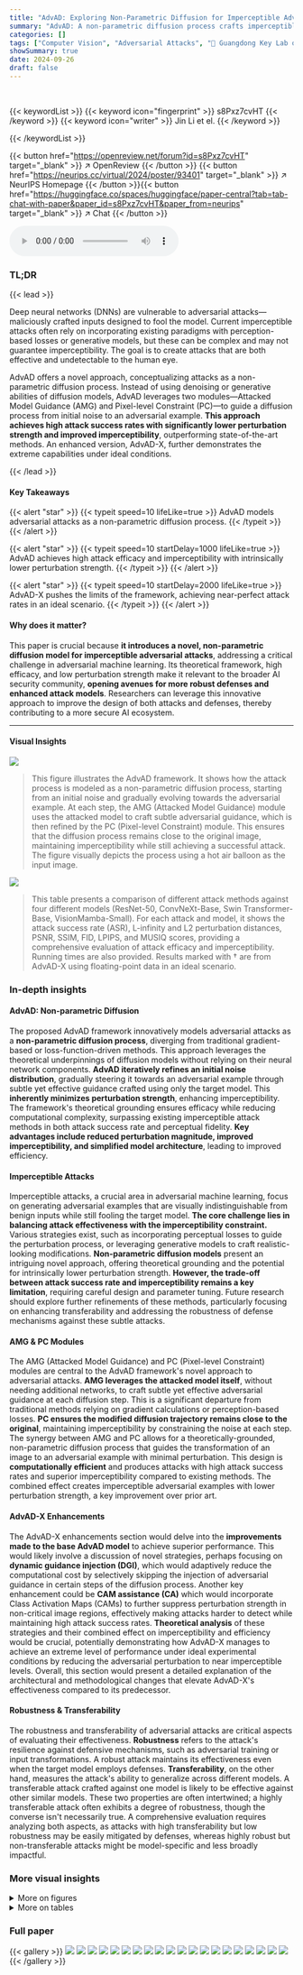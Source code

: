 ```yaml
---
title: "AdvAD: Exploring Non-Parametric Diffusion for Imperceptible Adversarial Attacks"
summary: "AdvAD: A non-parametric diffusion process crafts imperceptible adversarial examples by subtly guiding an initial noise towards a target distribution, achieving high attack success rates with minimal p..."
categories: []
tags: ["Computer Vision", "Adversarial Attacks", "🏢 Guangdong Key Lab of Information Security",]
showSummary: true
date: 2024-09-26
draft: false
---
```


<br>

{{< keywordList >}}
{{< keyword icon="fingerprint" >}} s8Pxz7cvHT {{< /keyword >}}
{{< keyword icon="writer" >}} Jin Li et el. {{< /keyword >}}
 
{{< /keywordList >}}

{{< button href="https://openreview.net/forum?id=s8Pxz7cvHT" target="_blank" >}}
↗ OpenReview
{{< /button >}}
{{< button href="https://neurips.cc/virtual/2024/poster/93401" target="_blank" >}}
↗ NeurIPS Homepage
{{< /button >}}{{< button href="https://huggingface.co/spaces/huggingface/paper-central?tab=tab-chat-with-paper&paper_id=s8Pxz7cvHT&paper_from=neurips" target="_blank" >}}
↗ Chat
{{< /button >}}



<audio controls>
    <source src="https://ai-paper-reviewer.com/s8Pxz7cvHT/podcast.wav" type="audio/wav">
    Your browser does not support the audio element.
</audio>


### TL;DR


{{< lead >}}

Deep neural networks (DNNs) are vulnerable to adversarial attacks—maliciously crafted inputs designed to fool the model.  Current imperceptible attacks often rely on incorporating existing paradigms with perception-based losses or generative models, but these can be complex and may not guarantee imperceptibility.  The goal is to create attacks that are both effective and undetectable to the human eye.

AdvAD offers a novel approach, conceptualizing attacks as a non-parametric diffusion process.  Instead of using denoising or generative abilities of diffusion models, AdvAD leverages two modules—Attacked Model Guidance (AMG) and Pixel-level Constraint (PC)—to guide a diffusion process from initial noise to an adversarial example. **This approach achieves high attack success rates with significantly lower perturbation strength and improved imperceptibility**, outperforming state-of-the-art methods. An enhanced version, AdvAD-X, further demonstrates the extreme capabilities under ideal conditions.

{{< /lead >}}


#### Key Takeaways

{{< alert "star" >}}
{{< typeit speed=10 lifeLike=true >}} AdvAD models adversarial attacks as a non-parametric diffusion process. {{< /typeit >}}
{{< /alert >}}

{{< alert "star" >}}
{{< typeit speed=10 startDelay=1000 lifeLike=true >}} AdvAD achieves high attack efficacy and imperceptibility with intrinsically lower perturbation strength. {{< /typeit >}}
{{< /alert >}}

{{< alert "star" >}}
{{< typeit speed=10 startDelay=2000 lifeLike=true >}} AdvAD-X pushes the limits of the framework, achieving near-perfect attack rates in an ideal scenario. {{< /typeit >}}
{{< /alert >}}

#### Why does it matter?
This paper is crucial because **it introduces a novel, non-parametric diffusion model for imperceptible adversarial attacks**, addressing a critical challenge in adversarial machine learning.  Its theoretical framework, high efficacy, and low perturbation strength make it relevant to the broader AI security community, **opening avenues for more robust defenses and enhanced attack models**. Researchers can leverage this innovative approach to improve the design of both attacks and defenses, thereby contributing to a more secure AI ecosystem.

------
#### Visual Insights



![](https://ai-paper-reviewer.com/s8Pxz7cvHT/figures_3_1.jpg)

> This figure illustrates the AdvAD framework.  It shows how the attack process is modeled as a non-parametric diffusion process, starting from an initial noise and gradually evolving towards the adversarial example. At each step, the AMG (Attacked Model Guidance) module uses the attacked model to craft subtle adversarial guidance, which is then refined by the PC (Pixel-level Constraint) module. This ensures that the diffusion process remains close to the original image, maintaining imperceptibility while still achieving a successful attack. The figure visually depicts the process using a hot air balloon as the input image.





![](https://ai-paper-reviewer.com/s8Pxz7cvHT/tables_4_1.jpg)

> This table presents a comparison of different attack methods against four different models (ResNet-50, ConvNeXt-Base, Swin Transformer-Base, VisionMamba-Small).  For each attack and model, it shows the attack success rate (ASR), L-infinity and L2 perturbation distances, PSNR, SSIM, FID, LPIPS, and MUSIQ scores, providing a comprehensive evaluation of attack efficacy and imperceptibility.  Running times are also provided. Results marked with † are from AdvAD-X using floating-point data in an ideal scenario.





### In-depth insights


#### AdvAD: Non-parametric Diffusion
The proposed AdvAD framework innovatively models adversarial attacks as a **non-parametric diffusion process**, diverging from traditional gradient-based or loss-function-driven methods.  This approach leverages the theoretical underpinnings of diffusion models without relying on their neural network components.  **AdvAD iteratively refines an initial noise distribution**, gradually steering it towards an adversarial example through subtle yet effective guidance crafted using only the target model. This **inherently minimizes perturbation strength**, enhancing imperceptibility. The framework's theoretical grounding ensures efficacy while reducing computational complexity, surpassing existing imperceptible attack methods in both attack success rate and perceptual fidelity.  **Key advantages include reduced perturbation magnitude, improved imperceptibility, and simplified model architecture**, leading to improved efficiency.

#### Imperceptible Attacks
Imperceptible attacks, a crucial area in adversarial machine learning, focus on generating adversarial examples that are visually indistinguishable from benign inputs while still fooling the target model.  **The core challenge lies in balancing attack effectiveness with the imperceptibility constraint.**  Various strategies exist, such as incorporating perceptual losses to guide the perturbation process, or leveraging generative models to craft realistic-looking modifications.  **Non-parametric diffusion models** present an intriguing novel approach, offering theoretical grounding and the potential for intrinsically lower perturbation strength.  **However, the trade-off between attack success rate and imperceptibility remains a key limitation**, requiring careful design and parameter tuning.  Future research should explore further refinements of these methods, particularly focusing on enhancing transferability and addressing the robustness of defense mechanisms against these subtle attacks. 

#### AMG & PC Modules
The AMG (Attacked Model Guidance) and PC (Pixel-level Constraint) modules are central to the AdvAD framework's novel approach to adversarial attacks.  **AMG leverages the attacked model itself**, without needing additional networks, to craft subtle yet effective adversarial guidance at each diffusion step. This is a significant departure from traditional methods relying on gradient calculations or perception-based losses.  **PC ensures the modified diffusion trajectory remains close to the original**, maintaining imperceptibility by constraining the noise at each step. The synergy between AMG and PC allows for a theoretically-grounded, non-parametric diffusion process that guides the transformation of an image to an adversarial example with minimal perturbation.  This design is **computationally efficient** and produces attacks with high attack success rates and superior imperceptibility compared to existing methods. The combined effect creates imperceptible adversarial examples with lower perturbation strength, a key improvement over prior art.

#### AdvAD-X Enhancements
The AdvAD-X enhancements section would delve into the **improvements made to the base AdvAD model** to achieve superior performance.  This would likely involve a discussion of novel strategies, perhaps focusing on **dynamic guidance injection (DGI)**, which would adaptively reduce the computational cost by selectively skipping the injection of adversarial guidance in certain steps of the diffusion process. Another key enhancement could be **CAM assistance (CA)** which would incorporate Class Activation Maps (CAMs) to further suppress perturbation strength in non-critical image regions, effectively making attacks harder to detect while maintaining high attack success rates.  **Theoretical analysis** of these strategies and their combined effect on imperceptibility and efficiency would be crucial, potentially demonstrating how AdvAD-X manages to achieve an extreme level of performance under ideal experimental conditions by reducing the adversarial perturbation to near imperceptible levels.  Overall, this section would present a detailed explanation of the architectural and methodological changes that elevate AdvAD-X's effectiveness compared to its predecessor.

#### Robustness & Transferability
The robustness and transferability of adversarial attacks are critical aspects of evaluating their effectiveness. **Robustness** refers to the attack's resilience against defensive mechanisms, such as adversarial training or input transformations.  A robust attack maintains its effectiveness even when the target model employs defenses. **Transferability**, on the other hand, measures the attack's ability to generalize across different models.  A transferable attack crafted against one model is likely to be effective against other similar models.  These two properties are often intertwined; a highly transferable attack often exhibits a degree of robustness, though the converse isn't necessarily true.  A comprehensive evaluation requires analyzing both aspects, as attacks with high transferability but low robustness may be easily mitigated by defenses, whereas highly robust but non-transferable attacks might be model-specific and less broadly impactful.


### More visual insights

<details>
<summary>More on figures
</summary>


![](https://ai-paper-reviewer.com/s8Pxz7cvHT/figures_7_1.jpg)

> This figure visualizes the adversarial examples and their corresponding perturbations generated by nine different imperceptible attack methods. The perturbations are amplified for better visibility.  The figure aims to demonstrate the differences in the visual quality and imperceptibility of the attacks, showing how some attacks result in more noticeable changes than others. It is important to zoom in to fully appreciate the details at the original image resolution.


![](https://ai-paper-reviewer.com/s8Pxz7cvHT/figures_8_1.jpg)

> This figure shows the robustness of different imperceptible attacks against two common image processing defenses: JPEG compression and bit-depth reduction. The x-axis represents the level of the defense (e.g., different compression ratios or bit depths). The y-axis shows the attack success rate (ASR) achieved by each attack method. The figure demonstrates the robustness of the proposed AdvAD method, which maintains high ASR even under strong defenses compared to other attack methods.


![](https://ai-paper-reviewer.com/s8Pxz7cvHT/figures_8_2.jpg)

> This figure illustrates the AdvAD framework, which models adversarial attacks as a non-parametric diffusion process.  It starts with an initial Gaussian noise and iteratively refines it through a series of steps. At each step, two modules, Attacked Model Guidance (AMG) and Pixel-level Constraint (PC), work together. AMG uses the attacked model to craft subtle yet effective adversarial guidance, injected into the noise. PC then constrains the noise to ensure the modified trajectory stays close to the original, maintaining imperceptibility.  The process continues until the final adversarial example (xadv) is generated.


![](https://ai-paper-reviewer.com/s8Pxz7cvHT/figures_9_1.jpg)

> This figure visualizes the values of λt and ||δt||∞, which are key components in the mathematical formulation of the AdvAD attack process.  The left panel shows the values of λt, which represents the coefficient that scales the magnitude of the adversarial guidance injected at each step of the diffusion process.  The right panel displays the infinity norm of δt (||δt||∞), which signifies the maximum change in the noise at each step.  Both graphs show a decrease over time (t), indicating that the strength of the adversarial perturbation reduces progressively as the attack progresses, thus contributing to the imperceptibility of the adversarial examples.


![](https://ai-paper-reviewer.com/s8Pxz7cvHT/figures_22_1.jpg)

> This figure provides a visual representation of the AdvAD model, illustrating its non-parametric diffusion process for generating imperceptible adversarial examples. It details the steps involved, starting from an initial noise and progressively incorporating adversarial guidance via the AMG and PC modules, to reach a final adversarially conditioned distribution. The process is achieved without any additional networks, using only the attacked model.


</details>




<details>
<summary>More on tables
</summary>


![](https://ai-paper-reviewer.com/s8Pxz7cvHT/tables_6_1.jpg)
> This table presents a comparison of different attack methods against four different models (ResNet-50, ConvNeXt-Base, Swin Transformer-Base, VisionMamba-Small).  The metrics used for comparison include attack success rate (ASR), perturbation strength (l∞ and l2), PSNR, SSIM, FID, LPIPS, and MUSIQ.  The running time for each attack is also given.  A special note is made about AdvAD-X results which were obtained using a floating-point data type in an ideal scenario.

![](https://ai-paper-reviewer.com/s8Pxz7cvHT/tables_7_1.jpg)
> This table presents a comparison of different attack methods against four different models (ResNet-50, ConvNeXt-Base, Swin Transformer-Base, VisionMamba-Small).  For each attack and model, the table shows the attack success rate (ASR), perturbation strength (l∞ and l2 distances), perceptual quality (PSNR, SSIM), and image quality (FID, LPIPS, MUSIQ).  The results for AdvAD-X marked with a '+' are obtained under ideal conditions using floating-point data.

![](https://ai-paper-reviewer.com/s8Pxz7cvHT/tables_8_1.jpg)
> This table presents a comparison of different attack methods (including the proposed AdvAD and AdvAD-X) against four different models (ResNet-50, ConvNeXt-Base, Swin Transformer-Base, VisionMamba-Small).  It shows the attack success rate (ASR), as well as metrics evaluating the imperceptibility of the attacks, such as l-infinity and l2 distances, PSNR, SSIM, FID, LPIPS, and MUSIQ. Running times on a RTX 3090 GPU are also provided.  AdvAD-X results marked with a † are from an ideal scenario using floating-point data.

![](https://ai-paper-reviewer.com/s8Pxz7cvHT/tables_8_2.jpg)
> This table presents a comparison of different attack methods against four different models (ResNet-50, ConvNeXt-Base, Swin Transformer-Base, VisionMamba-Small).  For each attack and model, the table shows the attack success rate (ASR),  l-infinity and l2 perturbation distances, PSNR, SSIM, FID, LPIPS, and MUSIQ scores. Higher ASR indicates a more successful attack, while higher PSNR, SSIM, and MUSIQ, and lower FID and LPIPS indicate better imperceptibility (i.e., the adversarial examples are more similar to the original images and harder to distinguish). The running time for each attack is also provided.

![](https://ai-paper-reviewer.com/s8Pxz7cvHT/tables_9_1.jpg)
> This table presents a comparison of different attack methods against four different models (ResNet-50, ConvNeXt-Base, Swin Transformer-Base, VisionMamba-Small).  For each attack and model, the table shows the attack success rate (ASR), the L2 and L-infinity perturbation norms, PSNR, SSIM, FID, LPIPS, and MUSIQ scores.  Higher ASR, lower perturbation norms, and higher PSNR, SSIM, and MUSIQ scores indicate more successful and imperceptible attacks. The running time for each attack is also provided.  The results for AdvAD-X marked with a † are obtained using floating-point data in an ideal scenario, which is described in the paper.

![](https://ai-paper-reviewer.com/s8Pxz7cvHT/tables_20_1.jpg)
> This table presents a comparison of different attack methods (including the proposed AdvAD and AdvAD-X) against four different models (ResNet-50, ConvNeXt-Base, Swin Transformer-Base, VisionMamba-Small).  For each attack and model combination, the table shows the attack success rate (ASR),  l∞ and l2 perturbation distances, PSNR, SSIM, FID, LPIPS, and MUSIQ scores.  These metrics assess the effectiveness and imperceptibility of the attacks.  The running time of each attack is also provided.  Results marked with † represent AdvAD-X using floating point data in an ideal scenario (described in Section 3.4 of the paper).

![](https://ai-paper-reviewer.com/s8Pxz7cvHT/tables_21_1.jpg)
> This table presents a comparison of different attack methods against four different models (ResNet-50, ConvNeXt-Base, Swin Transformer-Base, VisionMamba-Small).  For each attack and model, the table shows the attack success rate (ASR),  the L∞ and L2 distances (measuring perturbation strength), PSNR, SSIM, FID, LPIPS, and MUSIQ (metrics evaluating imperceptibility).  The running time for each attack is also provided.  Results marked with † indicate that AdvAD-X was run in an ideal scenario using floating-point data, not the typical 8-bit data.

![](https://ai-paper-reviewer.com/s8Pxz7cvHT/tables_21_2.jpg)
> This table presents a comparison of different attack methods against four different models (ResNet-50, ConvNeXt-Base, Swin Transformer-Base, VisionMamba-Small).  For each attack and model, the table shows the attack success rate (ASR),  l∞ and l2 distances (measures of perturbation strength), PSNR, SSIM, FID, LPIPS, and MUSIQ (measures of imperceptibility).  The running time for each attack is also provided.  A special note is made about the results for AdvAD-X, which used a floating point data type under ideal conditions.

![](https://ai-paper-reviewer.com/s8Pxz7cvHT/tables_23_1.jpg)
> This table presents a comparison of different attack methods (including the proposed AdvAD and AdvAD-X) against four different models (ResNet-50, ConvNeXt-Base, Swin Transformer-Base, VisionMamba-Small).  It evaluates the attacks based on attack success rate (ASR), and several metrics related to the imperceptibility of the adversarial examples produced, including L∞ and L2 distances, PSNR, SSIM, FID, LPIPS, and MUSIQ.  Running times on an RTX 3090 GPU are also provided.  AdvAD-X results marked with a † and in blue were obtained using floating point data in an ideal scenario.

</details>




### Full paper

{{< gallery >}}
<img src="https://ai-paper-reviewer.com/s8Pxz7cvHT/1.png" class="grid-w50 md:grid-w33 xl:grid-w25" />
<img src="https://ai-paper-reviewer.com/s8Pxz7cvHT/2.png" class="grid-w50 md:grid-w33 xl:grid-w25" />
<img src="https://ai-paper-reviewer.com/s8Pxz7cvHT/3.png" class="grid-w50 md:grid-w33 xl:grid-w25" />
<img src="https://ai-paper-reviewer.com/s8Pxz7cvHT/4.png" class="grid-w50 md:grid-w33 xl:grid-w25" />
<img src="https://ai-paper-reviewer.com/s8Pxz7cvHT/5.png" class="grid-w50 md:grid-w33 xl:grid-w25" />
<img src="https://ai-paper-reviewer.com/s8Pxz7cvHT/6.png" class="grid-w50 md:grid-w33 xl:grid-w25" />
<img src="https://ai-paper-reviewer.com/s8Pxz7cvHT/7.png" class="grid-w50 md:grid-w33 xl:grid-w25" />
<img src="https://ai-paper-reviewer.com/s8Pxz7cvHT/8.png" class="grid-w50 md:grid-w33 xl:grid-w25" />
<img src="https://ai-paper-reviewer.com/s8Pxz7cvHT/9.png" class="grid-w50 md:grid-w33 xl:grid-w25" />
<img src="https://ai-paper-reviewer.com/s8Pxz7cvHT/10.png" class="grid-w50 md:grid-w33 xl:grid-w25" />
<img src="https://ai-paper-reviewer.com/s8Pxz7cvHT/11.png" class="grid-w50 md:grid-w33 xl:grid-w25" />
<img src="https://ai-paper-reviewer.com/s8Pxz7cvHT/12.png" class="grid-w50 md:grid-w33 xl:grid-w25" />
<img src="https://ai-paper-reviewer.com/s8Pxz7cvHT/13.png" class="grid-w50 md:grid-w33 xl:grid-w25" />
<img src="https://ai-paper-reviewer.com/s8Pxz7cvHT/14.png" class="grid-w50 md:grid-w33 xl:grid-w25" />
<img src="https://ai-paper-reviewer.com/s8Pxz7cvHT/15.png" class="grid-w50 md:grid-w33 xl:grid-w25" />
<img src="https://ai-paper-reviewer.com/s8Pxz7cvHT/16.png" class="grid-w50 md:grid-w33 xl:grid-w25" />
<img src="https://ai-paper-reviewer.com/s8Pxz7cvHT/17.png" class="grid-w50 md:grid-w33 xl:grid-w25" />
<img src="https://ai-paper-reviewer.com/s8Pxz7cvHT/18.png" class="grid-w50 md:grid-w33 xl:grid-w25" />
<img src="https://ai-paper-reviewer.com/s8Pxz7cvHT/19.png" class="grid-w50 md:grid-w33 xl:grid-w25" />
<img src="https://ai-paper-reviewer.com/s8Pxz7cvHT/20.png" class="grid-w50 md:grid-w33 xl:grid-w25" />
{{< /gallery >}}